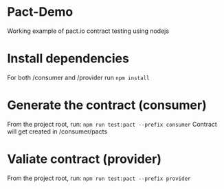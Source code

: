 # Pact-Demo

Working example of pact.io contract testing using nodejs

# Install dependencies

For both /consumer and /provider run `npm install`

# Generate the contract (consumer)

From the project root, run: `npm run test:pact --prefix consumer`
Contract will get created in /consumer/pacts

# Valiate contract (provider)

From the project root, run: `npm run test:pact --prefix provider`
